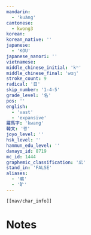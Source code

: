 ```yaml
---
mandarin:
  - 'kuàng'
cantonese:
  - kwong3
korean:
korean_native: ''
japanese:
  - 'KOU'
japanese_nanori: ''
vietnamese:
middle_chinese_initial: 'kʰ'
middle_chinese_final: 'wɑŋ'
stroke_count: 9
radical: '日'
skip_number: '1-4-5'
grade_level: '名'
pos: ''
english:
  - 'vast'
  - 'expansive'
羅馬字: 'kwang'
韓文: '쾅'
joyo_level: ''
hsk_level: ''
hanmun_edu_level: ''
danayo_id: 8719
mc_id: 1444
graphemic_classification: '広'
stand_in: 'FALSE'
aliases:
  - '曠'
  - '旷'
---
```

```meta-bind-embed
[[nav/char_info]]
```

# Notes
